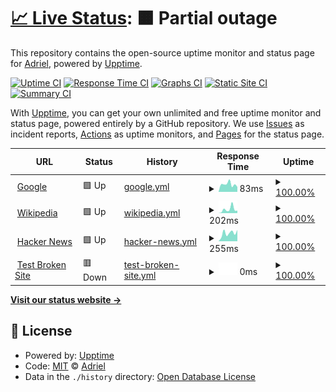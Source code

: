# [📈 Live Status](https://drildhar.github.io/web-uptime): <!--live status--> **🟧 Partial outage**

This repository contains the open-source uptime monitor and status page for [Adriel](https://drildhar.github.io/web-uptime), powered by [Upptime](https://github.com/upptime/upptime).

[![Uptime CI](https://github.com/drildhar/web-uptime/workflows/Uptime%20CI/badge.svg)](https://github.com/drildhar/web-uptime/actions?query=workflow%3A%22Uptime+CI%22)
[![Response Time CI](https://github.com/drildhar/web-uptime/workflows/Response%20Time%20CI/badge.svg)](https://github.com/drildhar/web-uptime/actions?query=workflow%3A%22Response+Time+CI%22)
[![Graphs CI](https://github.com/drildhar/web-uptime/workflows/Graphs%20CI/badge.svg)](https://github.com/drildhar/web-uptime/actions?query=workflow%3A%22Graphs+CI%22)
[![Static Site CI](https://github.com/drildhar/web-uptime/workflows/Static%20Site%20CI/badge.svg)](https://github.com/drildhar/web-uptime/actions?query=workflow%3A%22Static+Site+CI%22)
[![Summary CI](https://github.com/drildhar/web-uptime/workflows/Summary%20CI/badge.svg)](https://github.com/drildhar/web-uptime/actions?query=workflow%3A%22Summary+CI%22)

With [Upptime](https://upptime.js.org), you can get your own unlimited and free uptime monitor and status page, powered entirely by a GitHub repository. We use [Issues](https://github.com/drildhar/web-uptime/issues) as incident reports, [Actions](https://github.com/drildhar/web-uptime/actions) as uptime monitors, and [Pages](https://drildhar.github.io/web-uptime) for the status page.

<!--start: status pages-->
<!-- This summary is generated by Upptime (https://github.com/upptime/upptime) -->
<!-- Do not edit this manually, your changes will be overwritten -->
<!-- prettier-ignore -->
| URL | Status | History | Response Time | Uptime |
| --- | ------ | ------- | ------------- | ------ |
| <img alt="" src="https://favicons.githubusercontent.com/www.google.com" height="13"> [Google](https://www.google.com) | 🟩 Up | [google.yml](https://github.com/drildhar/web-uptime/commits/HEAD/history/google.yml) | <details><summary><img alt="Response time graph" src="./graphs/google/response-time-week.png" height="20"> 83ms</summary><br><a href="https://drildhar.github.io/web-uptime/history/google"><img alt="Response time 99" src="https://img.shields.io/endpoint?url=https%3A%2F%2Fraw.githubusercontent.com%2Fdrildhar%2Fweb-uptime%2FHEAD%2Fapi%2Fgoogle%2Fresponse-time.json"></a><br><a href="https://drildhar.github.io/web-uptime/history/google"><img alt="24-hour response time 54" src="https://img.shields.io/endpoint?url=https%3A%2F%2Fraw.githubusercontent.com%2Fdrildhar%2Fweb-uptime%2FHEAD%2Fapi%2Fgoogle%2Fresponse-time-day.json"></a><br><a href="https://drildhar.github.io/web-uptime/history/google"><img alt="7-day response time 83" src="https://img.shields.io/endpoint?url=https%3A%2F%2Fraw.githubusercontent.com%2Fdrildhar%2Fweb-uptime%2FHEAD%2Fapi%2Fgoogle%2Fresponse-time-week.json"></a><br><a href="https://drildhar.github.io/web-uptime/history/google"><img alt="30-day response time 90" src="https://img.shields.io/endpoint?url=https%3A%2F%2Fraw.githubusercontent.com%2Fdrildhar%2Fweb-uptime%2FHEAD%2Fapi%2Fgoogle%2Fresponse-time-month.json"></a><br><a href="https://drildhar.github.io/web-uptime/history/google"><img alt="1-year response time 99" src="https://img.shields.io/endpoint?url=https%3A%2F%2Fraw.githubusercontent.com%2Fdrildhar%2Fweb-uptime%2FHEAD%2Fapi%2Fgoogle%2Fresponse-time-year.json"></a></details> | <details><summary><a href="https://drildhar.github.io/web-uptime/history/google">100.00%</a></summary><a href="https://drildhar.github.io/web-uptime/history/google"><img alt="All-time uptime 100.00%" src="https://img.shields.io/endpoint?url=https%3A%2F%2Fraw.githubusercontent.com%2Fdrildhar%2Fweb-uptime%2FHEAD%2Fapi%2Fgoogle%2Fuptime.json"></a><br><a href="https://drildhar.github.io/web-uptime/history/google"><img alt="24-hour uptime 100.00%" src="https://img.shields.io/endpoint?url=https%3A%2F%2Fraw.githubusercontent.com%2Fdrildhar%2Fweb-uptime%2FHEAD%2Fapi%2Fgoogle%2Fuptime-day.json"></a><br><a href="https://drildhar.github.io/web-uptime/history/google"><img alt="7-day uptime 100.00%" src="https://img.shields.io/endpoint?url=https%3A%2F%2Fraw.githubusercontent.com%2Fdrildhar%2Fweb-uptime%2FHEAD%2Fapi%2Fgoogle%2Fuptime-week.json"></a><br><a href="https://drildhar.github.io/web-uptime/history/google"><img alt="30-day uptime 100.00%" src="https://img.shields.io/endpoint?url=https%3A%2F%2Fraw.githubusercontent.com%2Fdrildhar%2Fweb-uptime%2FHEAD%2Fapi%2Fgoogle%2Fuptime-month.json"></a><br><a href="https://drildhar.github.io/web-uptime/history/google"><img alt="1-year uptime 100.00%" src="https://img.shields.io/endpoint?url=https%3A%2F%2Fraw.githubusercontent.com%2Fdrildhar%2Fweb-uptime%2FHEAD%2Fapi%2Fgoogle%2Fuptime-year.json"></a></details>
| <img alt="" src="https://favicons.githubusercontent.com/en.wikipedia.org" height="13"> [Wikipedia](https://en.wikipedia.org) | 🟩 Up | [wikipedia.yml](https://github.com/drildhar/web-uptime/commits/HEAD/history/wikipedia.yml) | <details><summary><img alt="Response time graph" src="./graphs/wikipedia/response-time-week.png" height="20"> 202ms</summary><br><a href="https://drildhar.github.io/web-uptime/history/wikipedia"><img alt="Response time 218" src="https://img.shields.io/endpoint?url=https%3A%2F%2Fraw.githubusercontent.com%2Fdrildhar%2Fweb-uptime%2FHEAD%2Fapi%2Fwikipedia%2Fresponse-time.json"></a><br><a href="https://drildhar.github.io/web-uptime/history/wikipedia"><img alt="24-hour response time 132" src="https://img.shields.io/endpoint?url=https%3A%2F%2Fraw.githubusercontent.com%2Fdrildhar%2Fweb-uptime%2FHEAD%2Fapi%2Fwikipedia%2Fresponse-time-day.json"></a><br><a href="https://drildhar.github.io/web-uptime/history/wikipedia"><img alt="7-day response time 202" src="https://img.shields.io/endpoint?url=https%3A%2F%2Fraw.githubusercontent.com%2Fdrildhar%2Fweb-uptime%2FHEAD%2Fapi%2Fwikipedia%2Fresponse-time-week.json"></a><br><a href="https://drildhar.github.io/web-uptime/history/wikipedia"><img alt="30-day response time 235" src="https://img.shields.io/endpoint?url=https%3A%2F%2Fraw.githubusercontent.com%2Fdrildhar%2Fweb-uptime%2FHEAD%2Fapi%2Fwikipedia%2Fresponse-time-month.json"></a><br><a href="https://drildhar.github.io/web-uptime/history/wikipedia"><img alt="1-year response time 218" src="https://img.shields.io/endpoint?url=https%3A%2F%2Fraw.githubusercontent.com%2Fdrildhar%2Fweb-uptime%2FHEAD%2Fapi%2Fwikipedia%2Fresponse-time-year.json"></a></details> | <details><summary><a href="https://drildhar.github.io/web-uptime/history/wikipedia">100.00%</a></summary><a href="https://drildhar.github.io/web-uptime/history/wikipedia"><img alt="All-time uptime 100.00%" src="https://img.shields.io/endpoint?url=https%3A%2F%2Fraw.githubusercontent.com%2Fdrildhar%2Fweb-uptime%2FHEAD%2Fapi%2Fwikipedia%2Fuptime.json"></a><br><a href="https://drildhar.github.io/web-uptime/history/wikipedia"><img alt="24-hour uptime 100.00%" src="https://img.shields.io/endpoint?url=https%3A%2F%2Fraw.githubusercontent.com%2Fdrildhar%2Fweb-uptime%2FHEAD%2Fapi%2Fwikipedia%2Fuptime-day.json"></a><br><a href="https://drildhar.github.io/web-uptime/history/wikipedia"><img alt="7-day uptime 100.00%" src="https://img.shields.io/endpoint?url=https%3A%2F%2Fraw.githubusercontent.com%2Fdrildhar%2Fweb-uptime%2FHEAD%2Fapi%2Fwikipedia%2Fuptime-week.json"></a><br><a href="https://drildhar.github.io/web-uptime/history/wikipedia"><img alt="30-day uptime 100.00%" src="https://img.shields.io/endpoint?url=https%3A%2F%2Fraw.githubusercontent.com%2Fdrildhar%2Fweb-uptime%2FHEAD%2Fapi%2Fwikipedia%2Fuptime-month.json"></a><br><a href="https://drildhar.github.io/web-uptime/history/wikipedia"><img alt="1-year uptime 100.00%" src="https://img.shields.io/endpoint?url=https%3A%2F%2Fraw.githubusercontent.com%2Fdrildhar%2Fweb-uptime%2FHEAD%2Fapi%2Fwikipedia%2Fuptime-year.json"></a></details>
| <img alt="" src="https://favicons.githubusercontent.com/news.ycombinator.com" height="13"> [Hacker News](https://news.ycombinator.com) | 🟩 Up | [hacker-news.yml](https://github.com/drildhar/web-uptime/commits/HEAD/history/hacker-news.yml) | <details><summary><img alt="Response time graph" src="./graphs/hacker-news/response-time-week.png" height="20"> 255ms</summary><br><a href="https://drildhar.github.io/web-uptime/history/hacker-news"><img alt="Response time 343" src="https://img.shields.io/endpoint?url=https%3A%2F%2Fraw.githubusercontent.com%2Fdrildhar%2Fweb-uptime%2FHEAD%2Fapi%2Fhacker-news%2Fresponse-time.json"></a><br><a href="https://drildhar.github.io/web-uptime/history/hacker-news"><img alt="24-hour response time 356" src="https://img.shields.io/endpoint?url=https%3A%2F%2Fraw.githubusercontent.com%2Fdrildhar%2Fweb-uptime%2FHEAD%2Fapi%2Fhacker-news%2Fresponse-time-day.json"></a><br><a href="https://drildhar.github.io/web-uptime/history/hacker-news"><img alt="7-day response time 255" src="https://img.shields.io/endpoint?url=https%3A%2F%2Fraw.githubusercontent.com%2Fdrildhar%2Fweb-uptime%2FHEAD%2Fapi%2Fhacker-news%2Fresponse-time-week.json"></a><br><a href="https://drildhar.github.io/web-uptime/history/hacker-news"><img alt="30-day response time 289" src="https://img.shields.io/endpoint?url=https%3A%2F%2Fraw.githubusercontent.com%2Fdrildhar%2Fweb-uptime%2FHEAD%2Fapi%2Fhacker-news%2Fresponse-time-month.json"></a><br><a href="https://drildhar.github.io/web-uptime/history/hacker-news"><img alt="1-year response time 343" src="https://img.shields.io/endpoint?url=https%3A%2F%2Fraw.githubusercontent.com%2Fdrildhar%2Fweb-uptime%2FHEAD%2Fapi%2Fhacker-news%2Fresponse-time-year.json"></a></details> | <details><summary><a href="https://drildhar.github.io/web-uptime/history/hacker-news">100.00%</a></summary><a href="https://drildhar.github.io/web-uptime/history/hacker-news"><img alt="All-time uptime 99.99%" src="https://img.shields.io/endpoint?url=https%3A%2F%2Fraw.githubusercontent.com%2Fdrildhar%2Fweb-uptime%2FHEAD%2Fapi%2Fhacker-news%2Fuptime.json"></a><br><a href="https://drildhar.github.io/web-uptime/history/hacker-news"><img alt="24-hour uptime 100.00%" src="https://img.shields.io/endpoint?url=https%3A%2F%2Fraw.githubusercontent.com%2Fdrildhar%2Fweb-uptime%2FHEAD%2Fapi%2Fhacker-news%2Fuptime-day.json"></a><br><a href="https://drildhar.github.io/web-uptime/history/hacker-news"><img alt="7-day uptime 100.00%" src="https://img.shields.io/endpoint?url=https%3A%2F%2Fraw.githubusercontent.com%2Fdrildhar%2Fweb-uptime%2FHEAD%2Fapi%2Fhacker-news%2Fuptime-week.json"></a><br><a href="https://drildhar.github.io/web-uptime/history/hacker-news"><img alt="30-day uptime 100.00%" src="https://img.shields.io/endpoint?url=https%3A%2F%2Fraw.githubusercontent.com%2Fdrildhar%2Fweb-uptime%2FHEAD%2Fapi%2Fhacker-news%2Fuptime-month.json"></a><br><a href="https://drildhar.github.io/web-uptime/history/hacker-news"><img alt="1-year uptime 99.98%" src="https://img.shields.io/endpoint?url=https%3A%2F%2Fraw.githubusercontent.com%2Fdrildhar%2Fweb-uptime%2FHEAD%2Fapi%2Fhacker-news%2Fuptime-year.json"></a></details>
| <img alt="" src="https://favicons.githubusercontent.com/thissitedoesnotexist.koj.co" height="13"> [Test Broken Site](https://thissitedoesnotexist.koj.co) | 🟥 Down | [test-broken-site.yml](https://github.com/drildhar/web-uptime/commits/HEAD/history/test-broken-site.yml) | <details><summary><img alt="Response time graph" src="./graphs/test-broken-site/response-time-week.png" height="20"> 0ms</summary><br><a href="https://drildhar.github.io/web-uptime/history/test-broken-site"><img alt="Response time 0" src="https://img.shields.io/endpoint?url=https%3A%2F%2Fraw.githubusercontent.com%2Fdrildhar%2Fweb-uptime%2FHEAD%2Fapi%2Ftest-broken-site%2Fresponse-time.json"></a><br><a href="https://drildhar.github.io/web-uptime/history/test-broken-site"><img alt="24-hour response time 0" src="https://img.shields.io/endpoint?url=https%3A%2F%2Fraw.githubusercontent.com%2Fdrildhar%2Fweb-uptime%2FHEAD%2Fapi%2Ftest-broken-site%2Fresponse-time-day.json"></a><br><a href="https://drildhar.github.io/web-uptime/history/test-broken-site"><img alt="7-day response time 0" src="https://img.shields.io/endpoint?url=https%3A%2F%2Fraw.githubusercontent.com%2Fdrildhar%2Fweb-uptime%2FHEAD%2Fapi%2Ftest-broken-site%2Fresponse-time-week.json"></a><br><a href="https://drildhar.github.io/web-uptime/history/test-broken-site"><img alt="30-day response time 0" src="https://img.shields.io/endpoint?url=https%3A%2F%2Fraw.githubusercontent.com%2Fdrildhar%2Fweb-uptime%2FHEAD%2Fapi%2Ftest-broken-site%2Fresponse-time-month.json"></a><br><a href="https://drildhar.github.io/web-uptime/history/test-broken-site"><img alt="1-year response time 0" src="https://img.shields.io/endpoint?url=https%3A%2F%2Fraw.githubusercontent.com%2Fdrildhar%2Fweb-uptime%2FHEAD%2Fapi%2Ftest-broken-site%2Fresponse-time-year.json"></a></details> | <details><summary><a href="https://drildhar.github.io/web-uptime/history/test-broken-site">100.00%</a></summary><a href="https://drildhar.github.io/web-uptime/history/test-broken-site"><img alt="All-time uptime 100.00%" src="https://img.shields.io/endpoint?url=https%3A%2F%2Fraw.githubusercontent.com%2Fdrildhar%2Fweb-uptime%2FHEAD%2Fapi%2Ftest-broken-site%2Fuptime.json"></a><br><a href="https://drildhar.github.io/web-uptime/history/test-broken-site"><img alt="24-hour uptime 100.00%" src="https://img.shields.io/endpoint?url=https%3A%2F%2Fraw.githubusercontent.com%2Fdrildhar%2Fweb-uptime%2FHEAD%2Fapi%2Ftest-broken-site%2Fuptime-day.json"></a><br><a href="https://drildhar.github.io/web-uptime/history/test-broken-site"><img alt="7-day uptime 100.00%" src="https://img.shields.io/endpoint?url=https%3A%2F%2Fraw.githubusercontent.com%2Fdrildhar%2Fweb-uptime%2FHEAD%2Fapi%2Ftest-broken-site%2Fuptime-week.json"></a><br><a href="https://drildhar.github.io/web-uptime/history/test-broken-site"><img alt="30-day uptime 100.00%" src="https://img.shields.io/endpoint?url=https%3A%2F%2Fraw.githubusercontent.com%2Fdrildhar%2Fweb-uptime%2FHEAD%2Fapi%2Ftest-broken-site%2Fuptime-month.json"></a><br><a href="https://drildhar.github.io/web-uptime/history/test-broken-site"><img alt="1-year uptime 100.00%" src="https://img.shields.io/endpoint?url=https%3A%2F%2Fraw.githubusercontent.com%2Fdrildhar%2Fweb-uptime%2FHEAD%2Fapi%2Ftest-broken-site%2Fuptime-year.json"></a></details>

<!--end: status pages-->

[**Visit our status website →**](https://drildhar.github.io/web-uptime)

## 📄 License

- Powered by: [Upptime](https://github.com/upptime/upptime)
- Code: [MIT](./LICENSE) © [Adriel](https://drildhar.github.io/web-uptime)
- Data in the `./history` directory: [Open Database License](https://opendatacommons.org/licenses/odbl/1-0/)
